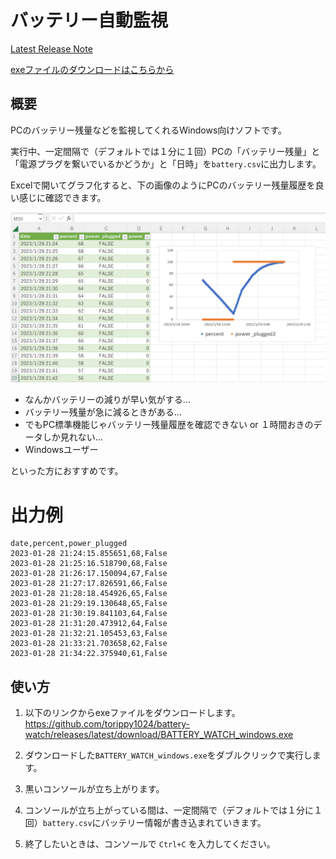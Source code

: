 # バッテリー自動監視

[Latest Release Note](https://github.com/torippy1024/battery-watch/releases/latest)

[exeファイルのダウンロードはこちらから](https://github.com/torippy1024/battery-watch/releases/latest/download/BATTERY_WATCH_windows.exe)


## 概要

PCのバッテリー残量などを監視してくれるWindows向けソフトです。

実行中、一定間隔で（デフォルトでは１分に１回）PCの「バッテリー残量」と「電源プラグを繋いでいるかどうか」と「日時」を`battery.csv`に出力します。

Excelで開いてグラフ化すると、下の画像のようにPCのバッテリー残量履歴を良い感じに確認できます。

![sample1.png](img/sample1.png)

* なんかバッテリーの減りが早い気がする…
* バッテリー残量が急に減るときがある…
* でもPC標準機能じゃバッテリー残量履歴を確認できない or １時間おきのデータしか見れない…
* Windowsユーザー

といった方におすすめです。


# 出力例

```csv:battery.csv
date,percent,power_plugged
2023-01-28 21:24:15.855651,68,False
2023-01-28 21:25:16.518790,68,False
2023-01-28 21:26:17.150094,67,False
2023-01-28 21:27:17.826591,66,False
2023-01-28 21:28:18.454926,65,False
2023-01-28 21:29:19.130648,65,False
2023-01-28 21:30:19.841103,64,False
2023-01-28 21:31:20.473912,64,False
2023-01-28 21:32:21.105453,63,False
2023-01-28 21:33:21.703658,62,False
2023-01-28 21:34:22.375940,61,False
```


## 使い方

1. 以下のリンクからexeファイルをダウンロードします。
https://github.com/torippy1024/battery-watch/releases/latest/download/BATTERY_WATCH_windows.exe

1. ダウンロードした`BATTERY_WATCH_windows.exe`をダブルクリックで実行します。

1. 黒いコンソールが立ち上がります。

1. コンソールが立ち上がっている間は、一定間隔で（デフォルトでは１分に１回）`battery.csv`にバッテリー情報が書き込まれていきます。
1. 終了したいときは、コンソールで `Ctrl+C` を入力してください。
